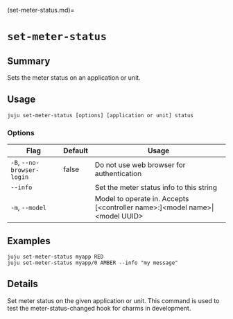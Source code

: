 (set-meter-status.md)=
# `set-meter-status`

## Summary
Sets the meter status on an application or unit.

## Usage
```juju set-meter-status [options] [application or unit] status```

### Options
| Flag | Default | Usage |
| --- | --- | --- |
| `-B`, `--no-browser-login` | false | Do not use web browser for authentication |
| `--info` |  | Set the meter status info to this string |
| `-m`, `--model` |  | Model to operate in. Accepts [&lt;controller name&gt;:]&lt;model name&gt;&#x7c;&lt;model UUID&gt; |

## Examples

    juju set-meter-status myapp RED
    juju set-meter-status myapp/0 AMBER --info "my message"



## Details

Set meter status on the given application or unit. This command is used
to test the meter-status-changed hook for charms in development.